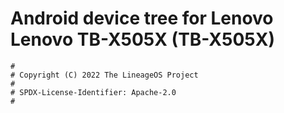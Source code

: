 # Android device tree for Lenovo Lenovo TB-X505X (TB-X505X)

```
#
# Copyright (C) 2022 The LineageOS Project
#
# SPDX-License-Identifier: Apache-2.0
#
```
